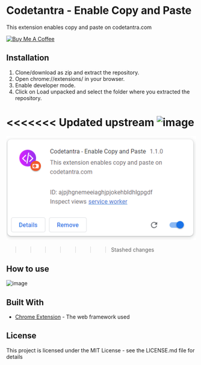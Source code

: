 # Codetantra - Enable Copy and Paste

This extension enables copy and paste on codetantra.com

<a href="https://www.buymeacoffee.com/sauravhathi" target="_blank"><img src="https://cdn.buymeacoffee.com/buttons/v2/arial-yellow.png" alt="Buy Me A Coffee" style="height: 60px !important;width: 217px !important;" ></a>

## Installation
1. Clone/download as zip and extract the repository.
2. Open chrome://extensions/ in your browser.
3. Enable developer mode.
4. Click on Load unpacked and select the folder where you extracted the repository.

<<<<<<< Updated upstream
![image](https://github.com/sauravhathi/codetantra-enable-copy-and-paste/assets/61316762/fb0a6890-d567-4d24-a13f-f1418524fc74)
=======
![Alt text](image.png)
>>>>>>> Stashed changes

## How to use

![image](https://github.com/sauravhathi/codetantra-enable-copy-and-paste/assets/61316762/02044f72-da9d-410c-b18f-e613cd28b93c)

## Built With

* [Chrome Extension](https://developer.chrome.com/extensions) - The web framework used

## License
This project is licensed under the MIT License - see the LICENSE.md file for details
